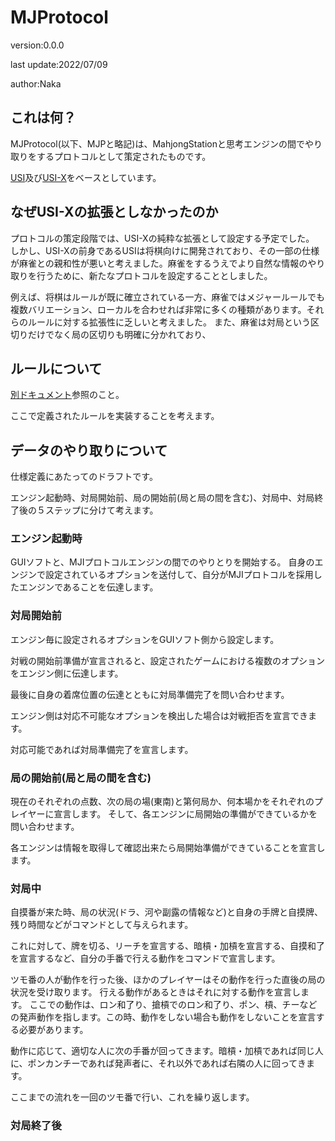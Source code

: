 ﻿# MJProtocol
version:0.0.0

last update:2022/07/09

author:Naka

## これは何？
MJProtocol(以下、MJPと略記)は、MahjongStationと思考エンジンの間でやり取りをするプロトコルとして策定されたものです。

[USI](http://shogidokoro.starfree.jp/usi.html)及び[USI-X](https://yaneuraou.yaneu.com/2022/06/07/standard-communication-protocol-for-games/)をベースとしています。

## なぜUSI-Xの拡張としなかったのか
プロトコルの策定段階では、USI-Xの純粋な拡張として設定する予定でした。
しかし、USI-Xの前身であるUSIは将棋向けに開発されており、その一部の仕様が麻雀との親和性が悪いと考えました。麻雀をするうえでより自然な情報のやり取りを行うために、新たなプロトコルを設定することとしました。

例えば、将棋はルールが既に確立されている一方、麻雀ではメジャールールでも複数バリエーション、ローカルを合わせれば非常に多くの種類があります。それらのルールに対する拡張性に乏しいと考えました。
また、麻雀は対局という区切りだけでなく局の区切りも明確に分かれており、

## ルールについて
[別ドキュメント](./MJRules.md)参照のこと。

ここで定義されたルールを実装することを考えます。

## データのやり取りについて
仕様定義にあたってのドラフトです。

エンジン起動時、対局開始前、局の開始前(局と局の間を含む)、対局中、対局終了後の５ステップに分けて考えます。

### エンジン起動時

GUIソフトと、MJIプロトコルエンジンの間でのやりとりを開始する。
自身のエンジンで設定されているオプションを送付して、自分がMJIプロトコルを採用したエンジンであることを伝達します。


### 対局開始前

エンジン毎に設定されるオプションをGUIソフト側から設定します。

対戦の開始前準備が宣言されると、設定されたゲームにおける複数のオプションをエンジン側に伝達します。

最後に自身の着席位置の伝達とともに対局準備完了を問い合わせます。

エンジン側は対応不可能なオプションを検出した場合は対戦拒否を宣言できます。


対応可能であれば対局準備完了を宣言します。


### 局の開始前(局と局の間を含む)

現在のそれぞれの点数、次の局の場(東南)と第何局か、何本場かをそれぞれのプレイヤーに宣言します。
そして、各エンジンに局開始の準備ができているかを問い合わせます。

各エンジンは情報を取得して確認出来たら局開始準備ができていることを宣言します。



### 対局中

自摸番が来た時、局の状況(ドラ、河や副露の情報など)と自身の手牌と自摸牌、残り時間などがコマンドとして与えられます。

これに対して、牌を切る、リーチを宣言する、暗槓・加槓を宣言する、自摸和了を宣言するなど、自分の手番で行える動作をコマンドで宣言します。

ツモ番の人が動作を行った後、ほかのプレイヤーはその動作を行った直後の局の状況を受け取ります。
行える動作があるときはそれに対する動作を宣言します。
ここでの動作は、ロン和了り、搶槓でのロン和了り、ポン、槓、チーなどの発声動作を指します。この時、動作をしない場合も動作をしないことを宣言する必要があります。

動作に応じて、適切な人に次の手番が回ってきます。暗槓・加槓であれば同じ人に、ポンカンチーであれば発声者に、それ以外であれば右隣の人に回ってきます。

ここまでの流れを一回のツモ番で行い、これを繰り返します。


### 対局終了後

